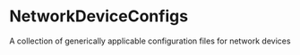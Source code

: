 # NetworkDeviceConfigs
A collection of generically applicable configuration files for network devices
